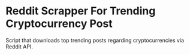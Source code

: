 # Reddit Scrapper For Trending Cryptocurrency Post

Script that downloads top trending posts regarding cryptocurrencies via Reddit API. 
